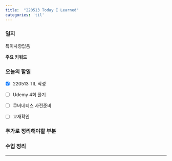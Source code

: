 ```yaml
---
title:  "220513 Today I Learned"
categories: 'til'
---
```




### 일지

특이사항없음

**주요 키워드**


### 오늘의 할일

- [x] 220513 TIL 작성
- [ ] Udemy 4회 풀기
- [ ] 쿠버네티스 사전준비
- [ ] 교재확인



### 추가로 정리해야할 부분



### 수업 정리

---